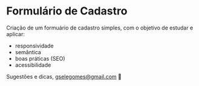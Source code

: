 # Formulário de Cadastro

Criação de um formuário de cadastro simples, com o objetivo de estudar e aplicar:
   - responsividade
   - semântica
   - boas práticas (SEO)
   - acessibilidade
  
 Sugestões e dicas, gselegomes@gmail.com :black_heart:  
